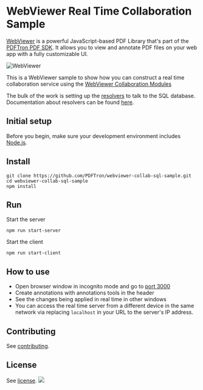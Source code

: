 # WebViewer Real Time Collaboration Sample

[WebViewer](https://www.pdftron.com/documentation/web/) is a powerful JavaScript-based PDF Library that's part of the [PDFTron PDF SDK](https://www.pdftron.com). It allows you to view and annotate PDF files on your web app with a fully customizable UI.

![WebViewer](https://www.pdftron.com/downloads/pl/webviewer-ui.png)

This is a WebViewer sample to show how you can construct a real time collaboration service using the [WebViewer Collaboration Modules](https://collaboration.pdftron.com/)

The bulk of the work is setting up the [resolvers](server/resolvers.js) to talk to the SQL database. Documentation about resolvers can be found [here](https://collaboration.pdftron.com/docs/server/resolvers).


## Initial setup

Before you begin, make sure your development environment includes [Node.js](https://nodejs.org/en/).

## Install

```
git clone https://github.com/PDFTron/webviewer-collab-sql-sample.git
cd webviewer-collab-sql-sample
npm install
```

## Run

Start the server
```
npm run start-server
```

Start the client
```
npm run start-client
```

## How to use

- Open browser window in incognito mode and go to [port 3000](http://localhost:3000/index.html)
- Create annotations with annotations tools in the header
- See the changes being applied in real time in other windows
- You can access the real time server from a different device in the same network via replacing `localhost` in your URL to the server's IP address.

## Contributing

See [contributing](./CONTRIBUTING.md).

## License

See [license](./LICENSE).
![](https://onepixel.pdftron.com/webviewer-realtime-collaboration-sqlite3-sample)
